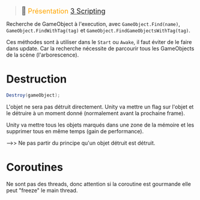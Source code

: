 > <span style="font-size: 1.5em">📖</span> <span style="color: orange; font-size: 1.3em;">Présentation [3 Scripting](http://enseignement.pages.ing.he-arc.ch/isc/cours/niveau-3/3292.2-infographie-unity/website/docs/cours/03-scripting/)</span>

Recherche de GameObject à l'execution, avec `GameObject.Find(name)`, `GameObject.FindWithTag(tag)` et `GameObject.FindGameObjectsWithTag(tag)`.

Ces méthodes sont à utiliser dans le `Start` ou `Awake`, il faut éviter de le faire dans update. Car la recherche nécessite de parcourir tous les GameObjects de la scène (l'arborescence).


# Destruction
```csharp
Destroy(gameObject);
```

L'objet ne sera pas détruit directement. Unity va mettre un flag sur l'objet et le détruire à un moment donné (normalement avant la prochaine frame).

Unity va mettre tous les objets marqués dans une zone de la mémoire et les supprimer tous en même temps (gain de performance).

-->> Ne pas partir du principe qu'un objet détruit est détruit.


# Coroutines

Ne sont pas des threads, donc attention si la coroutine est gourmande elle peut "freeze" le main thread.